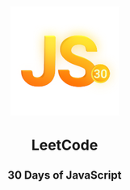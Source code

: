 <div align="center"> <a href="https://leetcode.com/studyplan/30-days-of-javascript/"> <img src="https://github.com/ychaaibi/leetcode-javascript-30/blob/main/icon-js-30.png" alt="yjs leetcode icon" /> </a></div>
<h1 align="center" >LeetCode</h1>
<h2 align="center" >30 Days of JavaScript</h2>
